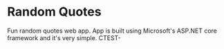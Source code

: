 # Random Quotes
Fun random quotes web app.  App is built using Microsoft's ASP.NET core framework and it's very simple.
CTEST-
